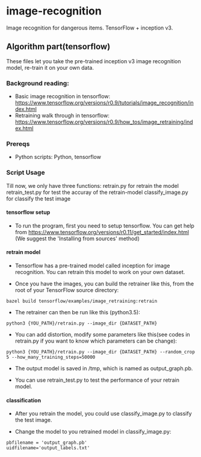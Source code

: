 # image-recognition
Image recognition for dangerous items. TensorFlow + inception v3.

## Algorithm part(tensorflow)
These files let you take the pre-trained inception v3 image recognition model, re-train it on your own data.

### Background reading:

* Basic image recognition in tensorflow: https://www.tensorflow.org/versions/r0.9/tutorials/image_recognition/index.html
* Retraining walk through in tensorflow: https://www.tensorflow.org/versions/r0.9/how_tos/image_retraining/index.html


### Prereqs

* Python scripts: Python, tensorflow


### Script Usage
Till now, we only have three functions: 
retrain.py for retrain the model
retrain_test.py for test the accuray of the retrain-model
classify_image.py for classify the test image

#### tensorflow setup 
* To run the program, first you need to setup tensorflow. You can get help from https://www.tensorflow.org/versions/r0.11/get_started/index.html (We suggest the 'Installing from sources' method)

#### retrain model
* Tensorflow has a pre-trained model called inception for image recognition. You can retrain this model to work on your own dataset.

* Once you have the images, you can build the retrainer like this, from the root of your TensorFlow source directory:

```
bazel build tensorflow/examples/image_retraining:retrain
```
* The retrainer can then be run like this (python3.5):

```
python3 {YOU_PATH}/retrain.py --image_dir {DATASET_PATH}
```

* You can add distortion, modify some parameters like this(see codes in retrain.py if you want to know which parameters can be change):

```
python3 {YOU_PATH}/retrain.py --image_dir {DATASET_PATH} --random_crop 5 --how_many_training_steps=50000
```

* The output model is saved in /tmp, which is named as output_graph.pb.

* You can use retrain_test.py to test the performance of your retrain model.

#### classification
* After you retrain the model, you could use classify_image.py to classify the test image.

* Change the model to you retrained model in classify_image.py:
```
pbfilename = 'output_graph.pb' 
uidfilename='output_labels.txt' 
```


